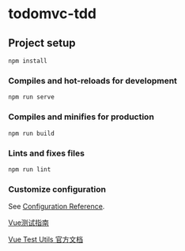 # todomvc-tdd

## Project setup
```
npm install
```

### Compiles and hot-reloads for development
```
npm run serve
```

### Compiles and minifies for production
```
npm run build
```

### Lints and fixes files
```
npm run lint
```

### Customize configuration
See [Configuration Reference](https://cli.vuejs.org/config/).

[Vue测试指南](https://lmiller1990.github.io/vue-testing-handbook/zh-CN/setting-up-for-tdd.html)

[Vue Test Utils 官方文档](https://vue-test-utils.vuejs.org/zh/)
